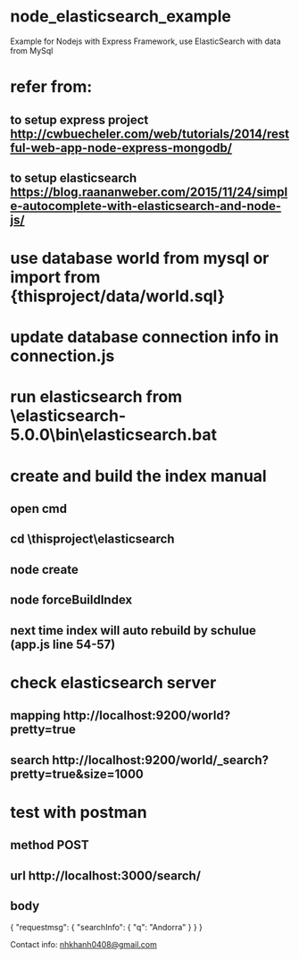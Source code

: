 # node_elasticsearch_example
Example for Nodejs with Express Framework, use ElasticSearch with data from MySql

# refer from: 
## to setup express project http://cwbuecheler.com/web/tutorials/2014/restful-web-app-node-express-mongodb/
## to setup elasticsearch https://blog.raananweber.com/2015/11/24/simple-autocomplete-with-elasticsearch-and-node-js/

# use database world from mysql or import from {thisproject/data/world.sql}
# update database connection info in connection.js
# run elasticsearch from \elasticsearch-5.0.0\bin\elasticsearch.bat
# create and build the index manual
## open cmd
## cd \thisproject\elasticsearch
## node create
## node forceBuildIndex
## next time index will auto rebuild by schulue (app.js line 54-57)
# check elasticsearch server
## mapping http://localhost:9200/world?pretty=true
## search http://localhost:9200/world/_search?pretty=true&size=1000
# test with postman
## method POST
## url http://localhost:3000/search/
## body
{
	"requestmsg": {
		"searchInfo": {
			"q": "Andorra"
		}
	}
}

Contact info: nhkhanh0408@gmail.com
